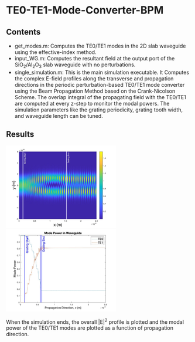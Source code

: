 # TE0-TE1-Mode-Converter-BPM
 
## Contents
- get_modes.m: Computes the TE0/TE1 modes in the 2D slab waveguide using the effective-index method.
- input_WG.m: Computes the resultant field at the output port of the SiO<sub>2</sub>/Al<sub>2</sub>O<sub>3</sub> slab waveguide with no perturbations.
- single_simulation.m: This is the main simulation executable. It Computes the complex E-field profiles along the transverse and propagation directions in the periodic perturbation-based TE0/TE1 mode converter using the Beam Propagation Method based on the Crank-Nicolson Scheme. The overlap integral of the propagating field with the TE0/TE1 are computed at every z-step to monitor the modal powers. The simulation parameters like the grating periodicity, grating tooth width, and waveguide length can be tuned. 

## Results
<img src="./Results/1.jpg" width="300"> <img src="./results/shorter.jpg" width="300">

When the simulation ends, the overall |E|<sup>2</sup> profile is plotted and the modal power of the TE0/TE1 modes are plotted as a function of propagation direction. 

